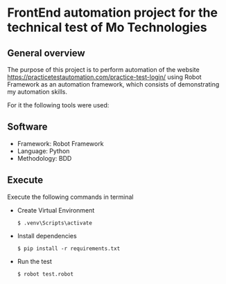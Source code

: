 # FrontEnd automation project for the technical test of Mo Technologies

## General overview

The purpose of this project is to perform automation of the website https://practicetestautomation.com/practice-test-login/ using Robot Framework as an automation framework, which consists of demonstrating my automation skills.

For it the following tools were used:

## Software
- Framework: Robot Framework
- Language: Python
- Methodology: BDD

## Execute
Execute the following commands in terminal
- Create Virtual Environment
    ```shell
    $ .venv\Scripts\activate
    ```
-  Install dependencies
    ```shell
    $ pip install -r requirements.txt
    ```
- Run the test
    ```shell
    $ robot test.robot
    ```
